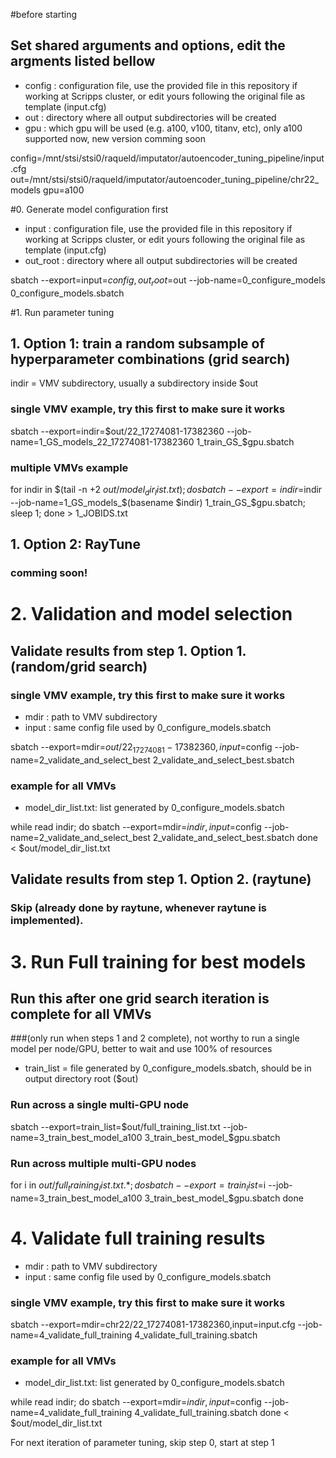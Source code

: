 
#before starting
## Set shared arguments and options, edit the argments listed bellow

- config : configuration file, use the provided file in this repository if working at Scripps cluster, or edit yours following the original file as template (input.cfg)
- out : directory where all output subdirectories will be created
- gpu : which gpu will be used (e.g. a100, v100, titanv, etc), only a100 supported now, new version comming soon

config=/mnt/stsi/stsi0/raqueld/imputator/autoencoder_tuning_pipeline/input.cfg
out=/mnt/stsi/stsi0/raqueld/imputator/autoencoder_tuning_pipeline/chr22_models
gpu=a100

#0. Generate model configuration first

- input : configuration file, use the provided file in this repository if working at Scripps cluster, or edit yours following the original file as template (input.cfg)
- out_root : directory where all output subdirectories will be created

sbatch --export=input=$config,out_root=$out --job-name=0_configure_models 0_configure_models.sbatch

#1. Run parameter tuning
## 1. Option 1: train a random subsample of hyperparameter combinations (grid search)

indir = VMV subdirectory, usually a subdirectory inside $out

### single VMV example, try this first to make sure it works
sbatch --export=indir=$out/22_17274081-17382360 --job-name=1_GS_models_22_17274081-17382360 1_train_GS_$gpu.sbatch

### multiple VMVs example
for indir in $(tail -n +2 $out/model_dir_list.txt); do
    sbatch --export=indir=$indir --job-name=1_GS_models_$(basename $indir) 1_train_GS_$gpu.sbatch; sleep 1;
done > 1_JOBIDS.txt

## 1. Option 2: RayTune
### comming soon!

# 2. Validation and model selection

## Validate results from step 1. Option 1. (random/grid search)
### single VMV example, try this first to make sure it works

- mdir : path to VMV subdirectory
- input : same config file used by 0_configure_models.sbatch

sbatch --export=mdir=$out/22_17274081-17382360,input=$config --job-name=2_validate_and_select_best 2_validate_and_select_best.sbatch

### example for all VMVs

- model_dir_list.txt: list generated by 0_configure_models.sbatch

while read indir; do
    sbatch --export=mdir=$indir,input=$config --job-name=2_validate_and_select_best 2_validate_and_select_best.sbatch
done < $out/model_dir_list.txt

## Validate results from step 1. Option 2. (raytune)
### Skip (already done by raytune, whenever raytune is implemented).

# 3. Run Full training for best models
## Run this after one grid search iteration is complete for all VMVs 
###(only run when steps 1 and 2 complete), not worthy to run a single model per node/GPU, better to wait and use 100% of resources 

- train_list = file generated by 0_configure_models.sbatch, should be in output directory root ($out)

### Run across a single multi-GPU node
sbatch --export=train_list=$out/full_training_list.txt --job-name=3_train_best_model_a100 3_train_best_model_$gpu.sbatch

### Run across multiple multi-GPU nodes
for i in $out/full_training_list.txt.*; do
    sbatch --export=train_list=$i --job-name=3_train_best_model_a100 3_train_best_model_$gpu.sbatch
done

# 4. Validate full training results

- mdir : path to VMV subdirectory
- input : same config file used by 0_configure_models.sbatch

### single VMV example, try this first to make sure it works
sbatch --export=mdir=chr22/22_17274081-17382360,input=input.cfg --job-name=4_validate_full_training 4_validate_full_training.sbatch

### example for all VMVs

- model_dir_list.txt: list generated by 0_configure_models.sbatch

while read indir; do
    sbatch --export=mdir=$indir,input=$config --job-name=4_validate_full_training 4_validate_full_training.sbatch
done < $out/model_dir_list.txt

For next iteration of parameter tuning, skip step 0, start at step 1
